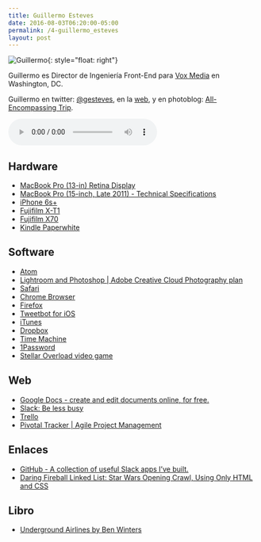 ```yaml
---
title: Guillermo Esteves
date: 2016-08-03T06:20:00-05:00  
permalink: /4-guillermo_esteves
layout: post
---
```


![Guillermo](https://colofonaudio.s3.us-east-1.amazonaws.com/img/gesteves.jpg){: style="float: right"}


Guillermo es Director de Ingeniería Front-End para [Vox Media](http://www.voxmedia.com/pages/about-vox-media) en Washington, DC. 

Guillermo en twitter: [@gesteves](https://twitter.com/gesteves), en la [web](https://www.gesteves.com), y en photoblog: [All-Encompassing Trip](https://www.allencompassingtrip.com/).

<audio width="300" height="48" controls="controls"><source src="http://colofonaudio.s3.amazonaws.com/ColofonAudio_4_Guillermo-Esteves.mp3" type="audio/mpeg"/>Descargar<a href="http://colofonaudio.s3.amazonaws.com/ColofonAudio_4_Guillermo-Esteves.mp3"></a>.</audio>


## Hardware
* [MacBook Pro (13-in) Retina Display](http://www.apple.com/shop/buy-mac/macbook-pro)
* [MacBook Pro (15-inch, Late 2011) - Technical Specifications](https://support.apple.com/kb/sp645?locale=en_US)
* [iPhone 6s+](http://www.apple.com/iphone-6s/)
* [Fujifilm X-T1](http://www.amazon.com/dp/B00HYAL88W/?tag=rmateu-20)
* [Fujifilm X70](http://www.amazon.com/dp/B019Y5UBPU/?tag=rmateu-20)
* [Kindle Paperwhite](http://www.amazon.com/dp/B00AWH595M/?tag=rmateu-20)

## Software
* [Atom](https://atom.io/)
* [Lightroom and Photoshop | Adobe Creative Cloud Photography plan](http://www.adobe.com/creativecloud/photography.html?sdid=KKTJE&mv=search&s_kwcid=AL!3085!3!115827841218!e!!g!!adobe%20lightroom&ef_id=Uz8XpAAAAWCgQyDK:20160803031540:s)
* [Safari](http://www.apple.com/safari/)
* [Chrome Browser](https://www.google.com/chrome/browser/desktop/)
* [Firefox](https://www.mozilla.org/en-US/firefox/new/)
* [Tweetbot for iOS](http://tapbots.com/tweetbot/)
* [iTunes](http://www.apple.com/itunes/)
* [Dropbox](https://www.dropbox.com/)
* [Time Machine](https://support.apple.com/en-us/HT201250)
* [1Password](https://1password.com/)
* [Stellar Overload video game](http://www.stellar-overload.com/)



## Web
* [Google Docs - create and edit documents online, for free.](https://www.google.com/docs/about/)
* [Slack: Be less busy](https://slack.com/)
* [Trello](https://trello.com/)
* [Pivotal Tracker | Agile Project Management](https://www.pivotaltracker.com/)


## Enlaces 
* [GitHub - A collection of useful Slack apps I’ve built.](https://github.com/gesteves/slackapps)
* [Daring Fireball Linked List: Star Wars Opening Crawl, Using Only HTML and CSS](http://daringfireball.net/linked/2010/01/20/star-wars-crawl)

## Libro
* [Underground Airlines by Ben Winters](https://www.amazon.com/dp/B017RQP41O/ref=dp-kindle-redirect?_encoding=UTF8&btkr=1)
